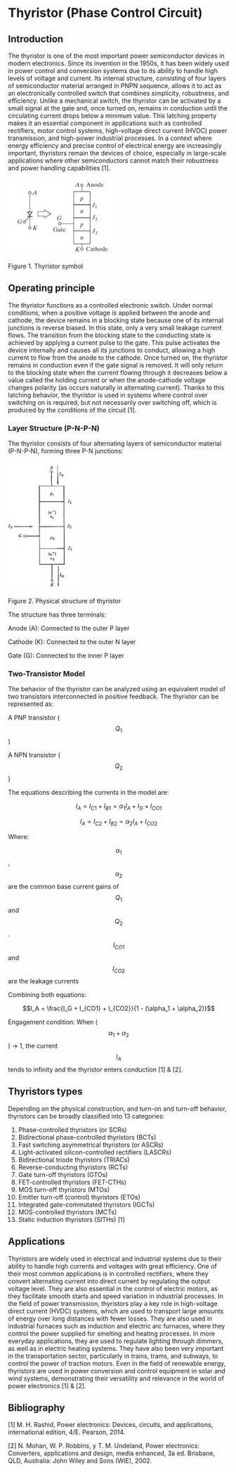 # Thyristor (Phase Control Circuit)
## Introduction
The thyristor is one of the most important power semiconductor devices in modern electronics. Since its invention in the 1950s, it has been widely used in power control and conversion systems due to its ability to handle high levels of voltage and current. Its internal structure, consisting of four layers of semiconductor material arranged in PNPN sequence, allows it to act as an electronically controlled switch that combines simplicity, robustness, and efficiency. Unlike a mechanical switch, the thyristor can be activated by a small signal at the gate and, once turned on, remains in conduction until the circulating current drops below a minimum value. This latching property makes it an essential component in applications such as controlled rectifiers, motor control systems, high-voltage direct current (HVDC) power transmission, and high-power industrial processes. In a context where energy efficiency and precise control of electrical energy are increasingly important, thyristors remain the devices of choice, especially in large-scale applications where other semiconductors cannot match their robustness and power handling capabilities [1].

![Thyristor symbol](https://github.com/Samuel-Gonzalez22/power_electronics-2025/blob/20534bac3b55afd2fb6d141468a6188bb384c86f/Module%204%20-%20Thyristor%20(Phase%20Control%20Circuit)/Images/Thyristor%20symbol.png)

Figure 1. Thyristor symbol

## Operating principle
The thyristor functions as a controlled electronic switch. Under normal conditions, when a positive voltage is applied between the anode and cathode, the device remains in a blocking state because one of its internal junctions is reverse biased. In this state, only a very small leakage current flows. The transition from the blocking state to the conducting state is achieved by applying a current pulse to the gate. This pulse activates the device internally and causes all its junctions to conduct, allowing a high current to flow from the anode to the cathode. Once turned on, the thyristor remains in conduction even if the gate signal is removed. It will only return to the blocking state when the current flowing through it decreases below a value called the holding current or when the anode-cathode voltage changes polarity (as occurs naturally in alternating current). Thanks to this latching behavior, the thyristor is used in systems where control over switching on is required, but not necessarily over switching off, which is produced by the conditions of the circuit [1].
### Layer Structure (P-N-P-N)
The thyristor consists of four alternating layers of semiconductor material (P-N-P-N), forming three P-N junctions: 

![Physical structure of thyristor](https://github.com/Samuel-Gonzalez22/power_electronics-2025/blob/671fb5b4576a3b27cd0d6ca9a4f18593e470cd6b/Module%204%20-%20Thyristor%20(Phase%20Control%20Circuit)/Images/Physical%20structure%20of%20thyristor.png)

Figure 2. Physical structure of thyristor

The structure has three terminals:

Anode (A): Connected to the outer P layer

Cathode (K): Connected to the outer N layer

Gate (G): Connected to the inner P layer

### Two-Transistor Model
The behavior of the thyristor can be analyzed using an equivalent model of two transistors interconnected in positive feedback. The thyristor can be represented as:

A PNP transistor ($$Q_{1}$$)

A NPN transistor ($$Q_{2}$$)

The equations describing the currents in the model are:

$$I_A = I_{C1} + I_{B1} = \alpha_1 I_A + I_{G} + I_{CO1}$$

$$I_A = I_{C2} + I_{B2} = \alpha_2 I_A + I_{CO2}$$

Where:

$$\alpha_1$$, $$\alpha_2$$ are the common base current gains of $$Q_{1}$$ and $$Q_{2}$$. $$I_{CO1}$$ and $$I_{CO2}$$ are the leakage currents

Combining both equations:

$$I_A = \frac{I_G + I_{CO1} + I_{CO2}}{1 - (\alpha_1 + \alpha_2)}$$

Engagement condition: When ($$\alpha_1 + \alpha_2$$) -> 1, the current $$I_{A}$$ tends to infinity and the thyristor enters conduction [1] & [2].

## Thyristors types
Depending on the physical construction, and turn-on	and	turn-off behavior, thyristors	can	be broadly classified into 13 categories:
1. Phase-controlled	thyristors (or SCRs)
2. Bidirectional phase-controlled thyristors (BCTs)
3. Fast	switching	asymmetrical thyristors (or	ASCRs)
4. Light-activated silicon-controlled rectifiers (LASCRs)
5. Bidirectional triode thyristors (TRIACs)
6. Reverse-conducting thyristors (RCTs)
7. Gate turn-off thyristors (GTOs)
8. FET-controlled	thyristors (FET-CTHs)
9. MOS turn-off thyristors (MTOs)
10. Emitter	turn-off (control) thyristors (ETOs)
11. Integrated gate-commutated thyristors (IGCTs)
12. MOS-controlled thyristors (MCTs)
13. Static induction thyristors (SITHs) [1]

## Applications
Thyristors are widely used in electrical and industrial systems due to their ability to handle high currents and voltages with great efficiency. One of their most common applications is in controlled rectifiers, where they convert alternating current into direct current by regulating the output voltage level. They are also essential in the control of electric motors, as they facilitate smooth starts and speed variation in industrial processes. In the field of power transmission, thyristors play a key role in high-voltage direct current (HVDC) systems, which are used to transport large amounts of energy over long distances with fewer losses. They are also used in industrial furnaces such as induction and electric arc furnaces, where they control the power supplied for smelting and heating processes. In more everyday applications, they are used to regulate lighting through dimmers, as well as in electric heating systems. They have also been very important in the transportation sector, particularly in trains, trams, and subways, to control the power of traction motors. Even in the field of renewable energy, thyristors are used in power conversion and control equipment in solar and wind systems, demonstrating their versatility and relevance in the world of power electronics [1] & [2].

## Bibliography
[1] M. H. Rashid, Power electronics: Devices, circuits, and applications, international edition, 4/E. Pearson, 2014.

[2] N. Mohan, W. P. Robbins, y T. M. Undeland, Power electronics: Converters, applications and design, media enhanced, 3a ed. Brisbane, QLD, Australia: John Wiley and Sons (WIE), 2002.
